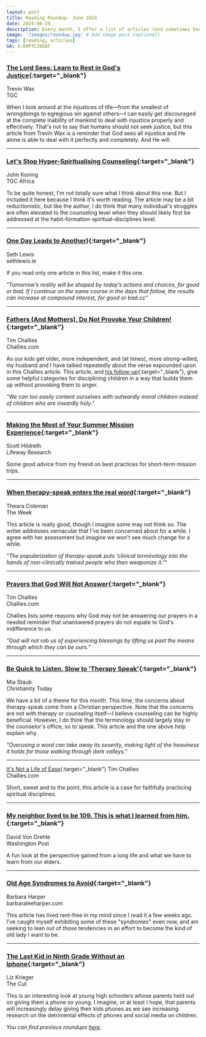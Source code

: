 ```yaml
---
layout: post
title: Reading Roundup- June 2024
date: 2024-06-29
description: Every month, I offer a list of articles (and sometimes books) that I believe are worthwhile reads.
image: '/images/roundup.jpg' # Add image post (optional)
tags: [reading, articles]
GA: G-DHPTC39GDF
---
```


### [The Lord Sees: Learn to Rest in God's Justice](https://www.thegospelcoalition.org/blogs/trevin-wax/lord-sees/){:target="_blank"}
Trevin Wax
<br>TGC

When I look around at the injustices of life—from the smallest of wrongdoings to egregious sin against others—I can easily get discouraged at the complete inability of mankind to deal with injustice properly and effectively. That's not to say that humans should not seek justice, but this article from Trevin Wax is a reminder that God sees all injustice and He alone is able to deal with it perfectly and completely. And He will. 

---
### [Let's Stop Hyper-Spiritualising Counseling](https://africa.thegospelcoalition.org/article/dont-hyper-spiritualise-christian-counselling/){:target="_blank"}
John Koning
<br>TGC Africa

To be quite honest, I'm not totally sure what I think about this one. But I included it here because I think it's worth reading. The article may be a bit reductionistic, but like the author, I do think that many individual's struggles are often elevated to the counseling level when they should likely first be addressed at the habit-formation-spiritual-disciplines level.

---
### [One Day Leads to Another](https://sethlewis.ie/2024/06/12/one-day-leads-to-another/)){:target="_blank"}
Seth Lewis
<br>sethlewis.ie

If you read only one article in this list, make it this one.

*"Tomorrow’s reality will be shaped by today’s actions and choices, for good or bad. If I continue on the same course in the days that follow, the results can increase at compound interest, for good or bad.cc"*

---
### [Fathers (And Mothers), Do Not Provoke Your Children!](https://www.challies.com/articles/fathers-and-mothers-do-not-provoke-your-children/){:target="_blank"}
Tim Challies
<br>Challies.com

As our kids get older, more independent, and (at times), more strong-willed, my husband and I have talked repeatedly about the verse expounded upon in this Challies article. This article, and [his follow-up](https://www.challies.com/articles/7-ways-parents-unfairly-provoke-our-children/){:target="_blank"}, give some helpful categories for disciplining children in a way that builds them up without provoking them to anger. 

*"We can too easily content ourselves with outwardly moral children instead of children who are inwardly holy."*

---
### [Making the Most of Your Summer Mission Experience](https://research.lifeway.com/2024/06/05/making-the-most-of-your-summer-mission-experience/){:target="_blank"}
Scott Hildreth
<br>Lifeway Research

Some good advice from my friend on best practices for short-term mission trips.

---
### [When therapy-speak enters the real word](https://www.crossway.org/articles/the-secret-of-contentment-in-motherhood/){:target="_blank"}
Theara Coleman
<br>The Week

This article is really good, though I imagine some may not think so. The writer addresses vernacular that I've been concerned about for a while. I agree with her assessment but imagine we won't see much change for a while. 

*"The popularization of therapy-speak puts 'clinical terminology into the hands of non-clinically trained people who then weaponize it.'"*

---
### [Prayers that God Will Not Answer](https://www.challies.com/articles/prayers-that-god-will-not-answer/){:target="_blank"}
Tim Challies
<br>Challies.com

Challies lists some reasons why God may not be answering our prayers in a needed reminder that unanswered prayers do not equate to God's indifference to us. 

*"God will not rob us of experiencing blessings by lifting us past the means through which they can be ours."*

---
### [Be Quick to Listen, Slow to 'Therapy Speak'](https://www.desiringgod.org/articles/25-christian-books-i-love-to-recommend){:target="_blank"}
Mia Staub
<br>Christianity Today

We have a bit of a theme for this month. This time, the concerns about therapy-speak come from a Christian perspective. Note that the concerns are not with therapy or counseling itself—I believe counseling can be highly beneficial. However, I do think that the terminology should largely stay in the counselor's office, so to speak. This article and the one above help explain why.

*"Overusing a word can take away its severity, making light of the heaviness it holds for those walking through dark valleys."*

---
[It's Not a Life of Ease](https://www.challies.com/articles/its-not-a-life-of-ease/){:target="_blank"}
Tim Challies
<br>Challies.com

Short, sweet and to the point, this article is a case for faithfully practicing spiritual disciplines. 

---
### [My neighbor lived to be 109. This is what I learned from him.](https://www.washingtonpost.com/opinions/2023/05/22/david-von-drehle-book-excerpt-dr-charlie-white/){:target="_blank"}
David Von Drehle
<br>Washington Post 

A fun look at the perspective gained from a long life and what we have to learn from our elders.

---
### [Old Age Syndromes to Avoid](https://barbaraleeharper.com/2024/05/26/old-age-syndromes-to-avoid/){:target="_blank"}
Barbara Harper
<br>barbaraleeharper.com

This article has lived rent-free in my mind since I read it a few weeks ago. I've caught myself exhibiting some of these "syndromes" even now, and am seeking to lean out of those tendencies in an effort to become the kind of old lady I want to be.  

---
### [The Last Kid in Ninth Grade Without an Iphone](https://www.thecut.com/article/phones-teens-screentime-restrictions-jonathan-haidt.html?utm_source=pocket-newtab-en-us){:target="_blank"}
Liz Krieger
<br>The Cut

This is an interesting look at young high schoolers whose parents held out on giving them a phone so young. I imagine, or at least I hope, that parents will increasingly delay giving their kids phones as we see increasing research on the detrimental effects of phones and social media on children. 

*You can find previous roundups [here](https://www.meredithcook.net/tags/#articles).*
